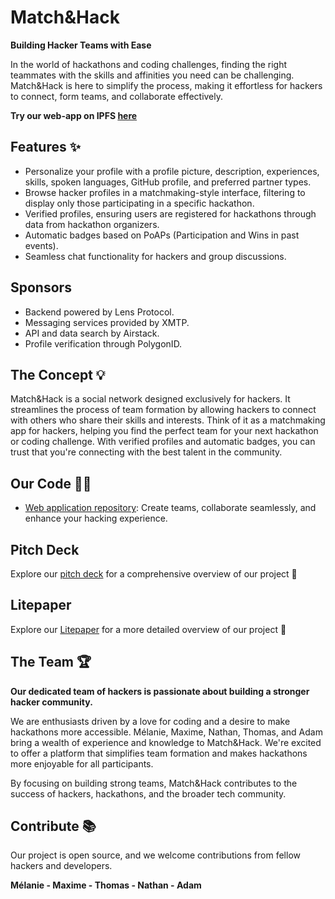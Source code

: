 # **Match&Hack**

**Building Hacker Teams with Ease**

In the world of hackathons and coding challenges, finding the right teammates with the skills and affinities you need can be challenging. Match&Hack is here to simplify the process, making it effortless for hackers to connect, form teams, and collaborate effectively.

**Try our web-app on IPFS [here](https://github.com/Match-Hack)**

## **Features** ✨

- Personalize your profile with a profile picture, description, experiences, skills, spoken languages, GitHub profile, and preferred partner types.
- Browse hacker profiles in a matchmaking-style interface, filtering to display only those participating in a specific hackathon.
- Verified profiles, ensuring users are registered for hackathons through data from hackathon organizers.
- Automatic badges based on PoAPs (Participation and Wins in past events).
- Seamless chat functionality for hackers and group discussions.

## **Sponsors**

- Backend powered by Lens Protocol.
- Messaging services provided by XMTP.
- API and data search by Airstack.
- Profile verification through PolygonID.

## **The Concept** 💡

Match&Hack is a social network designed exclusively for hackers. It streamlines the process of team formation by allowing hackers to connect with others who share their skills and interests. Think of it as a matchmaking app for hackers, helping you find the perfect team for your next hackathon or coding challenge. With verified profiles and automatic badges, you can trust that you're connecting with the best talent in the community.

## **Our Code** 👨‍💻

- [Web application repository](https://github.com/Match-Hack): Create teams, collaborate seamlessly, and enhance your hacking experience.

## **Pitch Deck**

Explore our [pitch deck](https://github.com/Match-Hack/Docs/blob/main/Match%26Hack%20pitch%20deck.pdf) for a comprehensive overview of our project 📖

## **Litepaper**

Explore our [Litepaper](https://github.com/Match-Hack/Docs/blob/main/Litepaper%20Hack%26Match.pdf) for a more detailed overview of our project 📖

## **The Team** 🏆

**Our dedicated team of hackers is passionate about building a stronger hacker community.**

We are enthusiasts driven by a love for coding and a desire to make hackathons more accessible. Mélanie, Maxime, Nathan, Thomas, and Adam bring a wealth of experience and knowledge to Match&Hack. We're excited to offer a platform that simplifies team formation and makes hackathons more enjoyable for all participants.

By focusing on building strong teams, Match&Hack contributes to the success of hackers, hackathons, and the broader tech community.

## **Contribute** 📚

Our project is open source, and we welcome contributions from fellow hackers and developers.

**Mélanie - Maxime - Thomas - Nathan - Adam**
